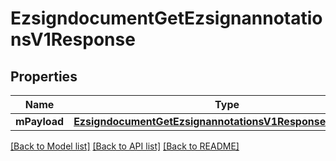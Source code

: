 # EzsigndocumentGetEzsignannotationsV1Response

## Properties
Name | Type | Description | Notes
------------ | ------------- | ------------- | -------------
**mPayload** | [**EzsigndocumentGetEzsignannotationsV1ResponseMPayload***](EzsigndocumentGetEzsignannotationsV1ResponseMPayload.md) |  | 

[[Back to Model list]](../README.md#documentation-for-models) [[Back to API list]](../README.md#documentation-for-api-endpoints) [[Back to README]](../README.md)


